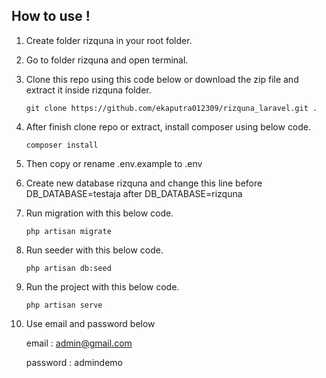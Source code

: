 ## How to use !
1. Create folder rizquna in your root folder.
2. Go to folder rizquna and open terminal.
3. Clone this repo using this code below or download the zip file and extract it inside rizquna folder.
   
   ```git clone https://github.com/ekaputra012309/rizquna_laravel.git .```
   
5. After finish clone repo or extract, install composer using below code.
   
   ```composer install```
   
7. Then copy or rename .env.example to .env
8. Create new database rizquna and change this line
   before DB_DATABASE=testaja
   after DB_DATABASE=rizquna
10. Run migration with this below code.
    
    ```php artisan migrate```
    
12. Run seeder with this below code.
    
    ```php artisan db:seed```
    
14. Run the project with this below code.
    
    ```php artisan serve```
    
16. Use email and password below
    
    email     : admin@gmail.com
    
    password  : admindemo
